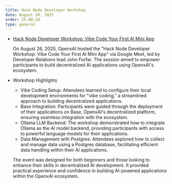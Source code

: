 ```yaml
---
title: Hack Node Developer Workshop
date: August 20, 2025
order: 25-08-20
type: general
---
```


- [Hack Node Developer Workshop: Vibe Code Your First AI Mini App](https://lu.ma/rtzg6ack)

  On August 26, 2025, OpenxAI hosted the "Hack Node Developer Workshop: Vibe Code Your First AI Mini App" via Google Meet, led by Developer Relations lead John Forfar. The session aimed to empower participants to build decentralized AI applications using OpenxAI's ecosystem.

- Workshop Highlights

  - Vibe Coding Setup: Attendees learned to configure their local development environments for "vibe coding," a streamlined approach to building decentralized applications.
  - Base Integration: Participants were guided through the deployment of their applications on Base, OpenxAI's decentralized platform, ensuring seamless integration with the ecosystem.
  - Ollama LLM Backend: The workshop demonstrated how to integrate Ollama as the AI model backend, providing participants with access to powerful language models for their applications.
  - Data Management with Postgres: Attendees explored how to collect and manage data using a Postgres database, facilitating efficient data handling within their AI applications.

  The event was designed for both beginners and those looking to enhance their skills in decentralized AI development. It provided practical experience and confidence in building AI-powered applications within the OpenxAI ecosystem.
